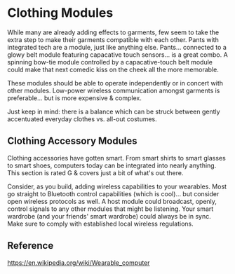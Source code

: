 Clothing Modules
================
While many are already adding effects to garments, few seem to take the extra
step to make their garments compatible with each other. Pants with integrated
tech are a module, just like anything else. Pants... connected to a glowy belt
module featuring capacative touch sensors... is a great combo. A spinning
bow-tie module controlled by a capacative-touch belt module could make that
next comedic kiss on the cheek all the more memorable.

These modules should be able to operate independently or in concert with other
modules. Low-power wireless communication amongst garments is preferable... but
is more expensive & complex.

Just keep in mind: there is a balance which can be struck between gently
accentuated everyday clothes vs. all-out costumes.

Clothing Accessory Modules
--------------------------
Clothing accessories have gotten smart. From smart shirts to smart glasses to
smart shoes, computers today can be integrated into nearly anything.
This section is rated G & covers just a bit of what's out there.

Consider, as you build, adding wireless capabilities to your wearables. Most go
straight to Bluetooth control capabilities (which is cool)... but consider open
wireless protocols as well. A host module could broadcast, openly, control
signals to any other modules that might be listening. Your smart wardrobe (and
your friends' smart wardrobe) could always be in sync.
Make sure to comply with established local wireless regulations.

Reference
---------
https://en.wikipedia.org/wiki/Wearable_computer
